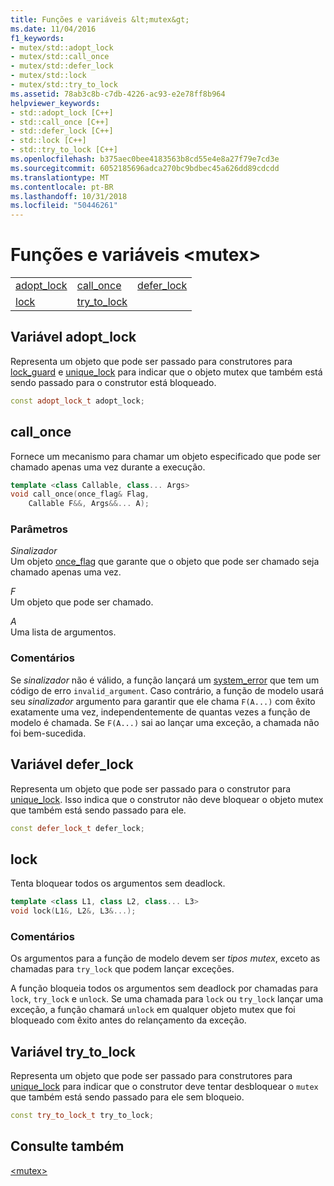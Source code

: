 ```yaml
---
title: Funções e variáveis &lt;mutex&gt;
ms.date: 11/04/2016
f1_keywords:
- mutex/std::adopt_lock
- mutex/std::call_once
- mutex/std::defer_lock
- mutex/std::lock
- mutex/std::try_to_lock
ms.assetid: 78ab3c8b-c7db-4226-ac93-e2e78ff8b964
helpviewer_keywords:
- std::adopt_lock [C++]
- std::call_once [C++]
- std::defer_lock [C++]
- std::lock [C++]
- std::try_to_lock [C++]
ms.openlocfilehash: b375aec0bee4183563b8cd55e4e8a27f79e7cd3e
ms.sourcegitcommit: 6052185696adca270bc9bdbec45a626dd89cdcdd
ms.translationtype: MT
ms.contentlocale: pt-BR
ms.lasthandoff: 10/31/2018
ms.locfileid: "50446261"
---
```

# <a name="ltmutexgt-functions-and-variables"></a>Funções e variáveis &lt;mutex&gt;

||||
|-|-|-|
|[adopt_lock](#adopt_lock)|[call_once](#call_once)|[defer_lock](#defer_lock)|
|[lock](#lock)|[try_to_lock](#try_to_lock)|

## <a name="adopt_lock"></a>  Variável adopt_lock

Representa um objeto que pode ser passado para construtores para [lock_guard](../standard-library/lock-guard-class.md) e [unique_lock](../standard-library/unique-lock-class.md) para indicar que o objeto mutex que também está sendo passado para o construtor está bloqueado.

```cpp
const adopt_lock_t adopt_lock;
```

## <a name="call_once"></a>  call_once

Fornece um mecanismo para chamar um objeto especificado que pode ser chamado apenas uma vez durante a execução.

```cpp
template <class Callable, class... Args>
void call_once(once_flag& Flag,
    Callable F&&, Args&&... A);
```

### <a name="parameters"></a>Parâmetros

*Sinalizador*<br/>
Um objeto [once_flag](../standard-library/once-flag-structure.md) que garante que o objeto que pode ser chamado seja chamado apenas uma vez.

*F*<br/>
Um objeto que pode ser chamado.

*A*<br/>
Uma lista de argumentos.

### <a name="remarks"></a>Comentários

Se *sinalizador* não é válido, a função lançará um [system_error](../standard-library/system-error-class.md) que tem um código de erro `invalid_argument`. Caso contrário, a função de modelo usará seu *sinalizador* argumento para garantir que ele chama `F(A...)` com êxito exatamente uma vez, independentemente de quantas vezes a função de modelo é chamada. Se `F(A...)` sai ao lançar uma exceção, a chamada não foi bem-sucedida.

## <a name="defer_lock"></a>  Variável defer_lock

Representa um objeto que pode ser passado para o construtor para [unique_lock](../standard-library/unique-lock-class.md). Isso indica que o construtor não deve bloquear o objeto mutex que também está sendo passado para ele.

```cpp
const defer_lock_t defer_lock;
```

## <a name="lock"></a>  lock

Tenta bloquear todos os argumentos sem deadlock.

```cpp
template <class L1, class L2, class... L3>
void lock(L1&, L2&, L3&...);
```

### <a name="remarks"></a>Comentários

Os argumentos para a função de modelo devem ser *tipos mutex*, exceto as chamadas para `try_lock` que podem lançar exceções.

A função bloqueia todos os argumentos sem deadlock por chamadas para `lock`, `try_lock` e `unlock`. Se uma chamada para `lock` ou `try_lock` lançar uma exceção, a função chamará `unlock` em qualquer objeto mutex que foi bloqueado com êxito antes do relançamento da exceção.

## <a name="try_to_lock"></a>  Variável try_to_lock

Representa um objeto que pode ser passado para construtores para [unique_lock](../standard-library/unique-lock-class.md) para indicar que o construtor deve tentar desbloquear o `mutex` que também está sendo passado para ele sem bloqueio.

```cpp
const try_to_lock_t try_to_lock;
```

## <a name="see-also"></a>Consulte também

[\<mutex>](../standard-library/mutex.md)<br/>
